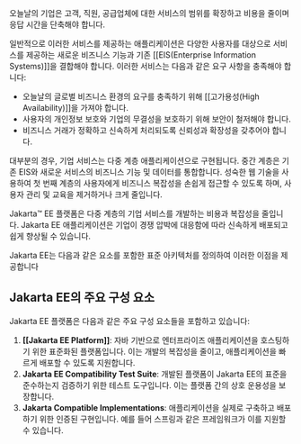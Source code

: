 오늘날의 기업은 고객, 직원, 공급업체에 대한 서비스의 범위를 확장하고 비용을 줄이며 응답 시간을 단축해야 합니다.

일반적으로 이러한 서비스를 제공하는 애플리케이션은 다양한 사용자를 대상으로 서비스를 제공하는 새로운 비즈니스 기능과 기존 [[EIS(Enterprise Information Systems)]]을 결합해야 합니다. 이러한 서비스는 다음과 같은 요구 사항을 충족해야 합니다:

- 오늘날의 글로벌 비즈니스 환경의 요구를 충족하기 위해 [[고가용성(High Availability)]]을 가져야 합니다.
- 사용자의 개인정보 보호와 기업의 무결성을 보호하기 위해 보안이 철저해야 합니다.
- 비즈니스 거래가 정확하고 신속하게 처리되도록 신뢰성과 확장성을 갖추어야 합니다.

대부분의 경우, 기업 서비스는 다중 계층 애플리케이션으로 구현됩니다. 중간 계층은 기존 EIS와 새로운 서비스의 비즈니스 기능 및 데이터를 통합합니다. 성숙한 웹 기술을 사용하여 첫 번째 계층의 사용자에게 비즈니스 복잡성을 손쉽게 접근할 수 있도록 하며, 사용자 관리 및 교육을 제거하거나 크게 줄입니다.

Jakarta™ EE 플랫폼은 다중 계층의 기업 서비스를 개발하는 비용과 복잡성을 줄입니다. Jakarta EE 애플리케이션은 기업이 경쟁 압박에 대응함에 따라 신속하게 배포되고 쉽게 향상될 수 있습니다.

Jakarta EE는 다음과 같은 요소를 포함한 표준 아키텍처를 정의하여 이러한 이점을 제공합니다

## Jakarta EE의 주요 구성 요소

Jakarta EE 플랫폼은 다음과 같은 주요 구성 요소들을 포함하고 있습니다:

1. **[[Jakarta EE Platform]]**: 자바 기반으로 엔터프라이즈 애플리케이션을 호스팅하기 위한 표준화된 플랫폼입니다. 이는 개발의 복잡성을 줄이고, 애플리케이션을 빠르게 배포할 수 있도록 지원합니다.
2. **Jakarta EE Compatibility Test Suite**: 개발된 플랫폼이 Jakarta EE의 표준을 준수하는지 검증하기 위한 테스트 도구입니다. 이는 플랫폼 간의 상호 운용성을 보장합니다.
3. **Jakarta Compatible Implementations**: 애플리케이션을 실제로 구축하고 배포하기 위한 인증된 구현입니다. 예를 들어 스프링과 같은 프레임워크가 이를 지원할 수 있습니다.